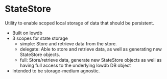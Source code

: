 # StateStore
Utility to enable scoped local storage of data that should be persistent.

- Built on lowdb
- 3 scopes for state storage
    - simple: Store and retrieve data from the store.
    - delegate: Able to store and retrieve data, as well as generating new StateStore objects.
    - full: Store/retrieve data, generate new StateStore objects as well as having full access to the underlying lowdb DB object
- Intended to be storage-medium agnostic.

